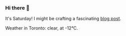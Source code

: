 ### Hi there :wave:

It's Saturday! I might be crafting a fascinating [blog post](https://www.benjaminwuethrich.dev).

Weather in Toronto: clear, at -12°C.
